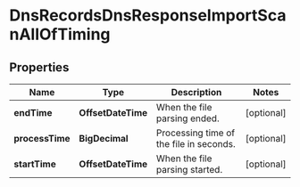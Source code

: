 

# DnsRecordsDnsResponseImportScanAllOfTiming


## Properties

| Name | Type | Description | Notes |
|------------ | ------------- | ------------- | -------------|
|**endTime** | **OffsetDateTime** | When the file parsing ended. |  [optional] |
|**processTime** | **BigDecimal** | Processing time of the file in seconds. |  [optional] |
|**startTime** | **OffsetDateTime** | When the file parsing started. |  [optional] |



